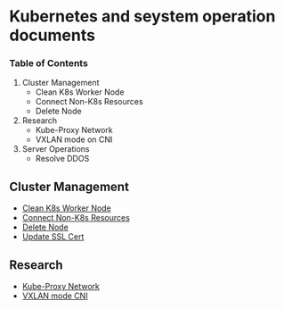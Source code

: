 # Kubernetes and seystem operation documents 
### Table of Contents
1. Cluster Management
    - Clean K8s Worker Node
    - Connect Non-K8s Resources
    - Delete Node
2. Research
    - Kube-Proxy Network
    - VXLAN mode on CNI
3. Server Operations
    - Resolve DDOS



## Cluster Management <a name="manage-cluster"></a>
- [Clean K8s Worker Node](https://github.com/DatNguyen2711/Kubernetes-Notes/blob/main/k8s/manage-cluster/clean-k8s-worker-node.md)
- [Connect Non-K8s Resources](https://github.com/DatNguyen2711/Kubernetes-Notes/blob/main/k8s/manage-cluster/connect-non-k8s-resources.md)
- [Delete Node](https://github.com/DatNguyen2711/Kubernetes-Notes/blob/main/k8s/manage-cluster/delete-node.md)
- [Update SSL Cert](https://github.com/DatNguyen2711/Kubernetes-Notes/blob/main/k8s/manage-cluster/update-cert-ssl.md)

## Research <a name="research"></a>
- [Kube-Proxy Network](https://github.com/DatNguyen2711/Kubernetes-Notes/blob/main/k8s/research/kube-proxy-network.md)
- [VXLAN mode CNI](https://github.com/DatNguyen2711/Kubernetes-Operations-and-Research/blob/main/k8s/research/vxlan-mode-cni.md)